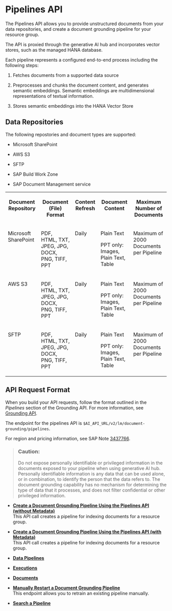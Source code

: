 <!-- loiod8cc0e369f994091b95a6d80aeadbc7f -->

# Pipelines API

The Pipelines API allows you to provide unstructured documents from your data repositories, and create a document grounding pipeline for your resource group.

The API is proxied through the generative AI hub and incorporates vector stores, such as the managed HANA database.

Each pipeline represents a configured end-to-end process including the following steps:

1.  Fetches documents from a supported data source

2.  Preprocesses and chunks the document content, and generates semantic embeddings. Semantic embeddings are multidimensional representations of textual information.

3.  Stores semantic embeddings into the HANA Vector Store




<a name="loiod8cc0e369f994091b95a6d80aeadbc7f__section_efy_n2s_dgc"/>

## Data Repositories

The following repostories and document types are supported:

-   Microsoft SharePoint

-   AWS S3

-   SFTP

-   SAP Build Work Zone

-   SAP Document Management service



<table>
<tr>
<th valign="top">

Document Repository

</th>
<th valign="top">

Document \(File\) Format

</th>
<th valign="top">

Content Refresh

</th>
<th valign="top">

Document Content

</th>
<th valign="top">

Maximum Number of Documents

</th>
</tr>
<tr>
<td valign="top">

Microsoft SharePoint

</td>
<td valign="top">

PDF, HTML, TXT, JPEG, JPG, DOCX, PNG, TIFF, PPT

</td>
<td valign="top">

Daily

</td>
<td valign="top">

Plain Text

PPT only: Images, Plain Text, Table

</td>
<td valign="top">

Maximum of 2000 Documents per Pipeline

</td>
</tr>
<tr>
<td valign="top">

AWS S3

</td>
<td valign="top">

PDF, HTML, TXT, JPEG, JPG, DOCX, PNG, TIFF, PPT

</td>
<td valign="top">

Daily

</td>
<td valign="top">

Plain Text

PPT only: Images, Plain Text, Table

</td>
<td valign="top">

Maximum of 2000 Documents per Pipeline

</td>
</tr>
<tr>
<td valign="top">

SFTP

</td>
<td valign="top">

PDF, HTML, TXT, JPEG, JPG, DOCX, PNG, TIFF, PPT

</td>
<td valign="top">

Daily

</td>
<td valign="top">

Plain Text

PPT only: Images, Plain Text, Table

</td>
<td valign="top">

Maximum of 2000 Documents per Pipeline

</td>
</tr>
</table>



<a name="loiod8cc0e369f994091b95a6d80aeadbc7f__section_dxk_glv_vfc"/>

## API Request Format

When you build your API requests, follow the format outlined in the *Pipelines* section of the Grounding API. For more information, see [Grounding API](https://api.sap.com/api/DOCUMENT_GROUNDING_API/resource/Retrieval).

The endpoint for the pipelines API is `$AI_API_URL/v2/lm/document-grounding/pipelines`.

For region and pricing information, see SAP Note [3437766](https://me.sap.com/notes/3437766).

> ### Caution:  
> Do not expose personally identifiable or privileged information in the documents exposed to your pipeline when using generative AI hub. Personally identifiable information is any data that can be used alone, or in combination, to identify the person that the data refers to. The document grounding capability has no mechanism for determining the type of data that it processes, and does not filter confidential or other privileged information.

-   **[Create a Document Grounding Pipeline Using the Pipelines API \(without Metadata\)](create-a-document-grounding-pipeline-using-the-pipelines-api-without-metadata-ff73612.md "This API call creates a pipeline for indexing documents for a resource group.")**  
This API call creates a pipeline for indexing documents for a resource group.
-   **[Create a Document Grounding Pipeline Using the Pipelines API \(with Metadata\)](create-a-document-grounding-pipeline-using-the-pipelines-api-with-metadata-3c56d6c.md "This API call creates a pipeline for indexing documents for a resource group.")**  
This API call creates a pipeline for indexing documents for a resource group.
-   **[Data Pipelines](data-pipelines-9d9eb37.md "")**  

-   **[Executions](executions-c70b70d.md "")**  

-   **[Documents](documents-f87ab02.md "")**  

-   **[Manually Restart a Document Grounding Pipeline](manually-restart-a-document-grounding-pipeline-932f2b7.md "This endpoint allows you to retrain an existing pipeline manually. ")**  
This endpoint allows you to retrain an existing pipeline manually.
-   **[Search a Pipeline](search-a-pipeline-5e6727e.md "")**  


